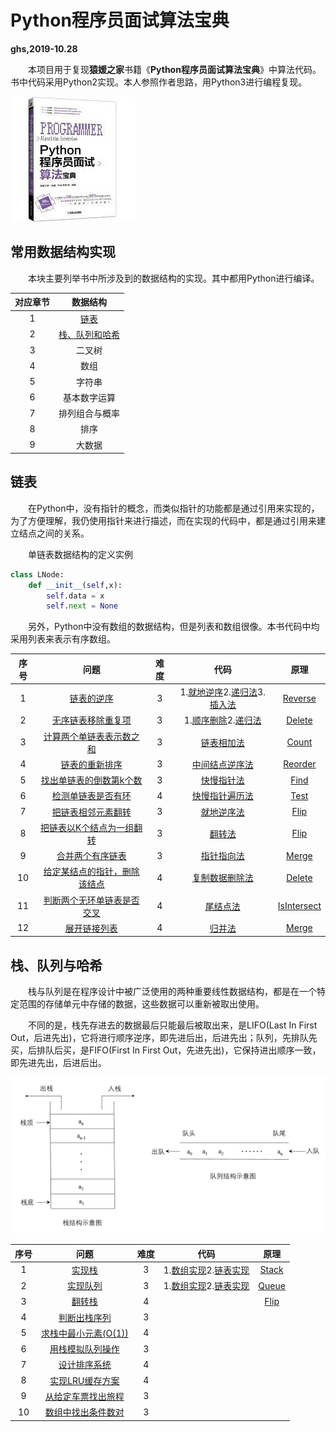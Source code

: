 # Python程序员面试算法宝典

**ghs,2019-10.28**

&emsp;&emsp;本项目用于复现**猿媛之家**书籍《**Python程序员面试算法宝典**》中算法代码。书中代码采用Python2实现。本人参照作者思路，用Python3进行编程复现。

![Cover](cover.jpg)

## 常用数据结构实现

&emsp;&emsp;本块主要列举书中所涉及到的数据结构的实现。其中都用Python进行编译。

| 对应章节 |             数据结构              |
| :------: | :-------------------------------: |
|    1     |           [链表](#链表)           |
|    2     | [栈、队列和哈希](#栈、队列和哈希) |
|    3     |              二叉树               |
|    4     |               数组                |
|    5     |              字符串               |
|    6     |           基本数字运算            |
|    7     |          排列组合与概率           |
|    8     |               排序                |
|    9     |              大数据               |



## 链表

&emsp;&emsp;在Python中，没有指针的概念，而类似指针的功能都是通过引用来实现的，为了方便理解，我仍使用指针来进行描述，而在实现的代码中，都是通过引用来建立结点之间的关系。

&emsp;&emsp;单链表数据结构的定义实例

```python
class LNode:
    def __init__(self,x):
        self.data = x
        self.next = None
```

&emsp;&emsp;另外，Python中没有数组的数据结构，但是列表和数组很像。本书代码中均采用列表来表示有序数组。

| 序号 |                         问题                         | 难度 |                             代码                             |                 原理                 |
| :--: | :--------------------------------------------------: | :--: | :----------------------------------------------------------: | :----------------------------------: |
|  1   |          [链表的逆序](ch1_list/Problems.py)          |  3   | 1.[就地逆序](ch1_list/1_1.py)2.[递归法](ch1_list/1_2.py)3.[插入法](ch1_list/1_3.py) |   [Reverse](ch1_list/thinking1.py)   |
|  2   |      [无序链表移除重复项](ch1_list/Problems.py)      |  3   |   1.[顺序删除](ch1_list/2_1.py)2.[递归法](ch1_list/2_2.py)   |   [Delete](ch1_list/thinking1.py)    |
|  3   |   [计算两个单链表表示数之和](ch1_list/Problems.py)   |  3   |                 [链表相加法](ch1_list/3.py)                  |    [Count](ch1_list/thinking1.py)    |
|  4   |        [链表的重新排序](ch1_list/Problems.py)        |  3   |               [中间结点逆序法](ch1_list/4.py)                |   [Reorder](ch1_list/thinking1.py)   |
|  5   |   [找出单链表的倒数第k个数](ch1_list/Problems.py)    |  3   |                 [快慢指针法](ch1_list/5.py)                  |    [Find](ch1_list/thinking2.py)     |
|  6   |      [检测单链表是否有环](ch1_list/Problems.py)      |  4   |               [快慢指针遍历法](ch1_list/6.py)                |    [Test](ch1_list/thinking2.py)     |
|  7   |      [把链表相邻元素翻转](ch1_list/Problems.py)      |  3   |                 [就地逆序法](ch1_list/7.py)                  |    [Flip](ch1_list/thinking2.py)     |
|  8   |  [把链表以K个结点为一组翻转](ch1_list/Problems.py)   |  3   |                   [翻转法](ch1_list/8.py)                    |    [Flip](ch1_list/thinking2.py)     |
|  9   |       [合并两个有序链表](ch1_list/Problems.py)       |  3   |                 [指针指向法](ch1_list/9.py)                  |    [Merge](ch1_list/thinking3.py)    |
|  10  | [给定某结点的指针，删除该结点](ch1_list/Problems.py) |  4   |               [复制数据删除法](ch1_list/10.py)               |   [Delete](ch1_list/thinking3.py)    |
|  11  |  [判断两个无环单链表是否交叉](ch1_list/Problems.py)  |  4   |                  [尾结点法](ch1_list/11.py)                  | [IsIntersect](ch1_list/thinking3.py) |
|  12  |         [展开链接列表](ch1_list/Problems.py)         |  4   |                   [归并法](ch1_list/12.py)                   |    [Merge](ch1_list/thinking3.py)    |



## 栈、队列与哈希

&emsp;&emsp;栈与队列是在程序设计中被广泛使用的两种重要线性数据结构，都是在一个特定范围的存储单元中存储的数据，这些数据可以重新被取出使用。

&emsp;&emsp;不同的是，栈先存进去的数据最后只能最后被取出来，是LIFO(Last In First Out，后进先出)，它将进行顺序逆序，即先进后出，后进先出；队列，先排队先买，后排队后买，是FIFO(First In First Out，先进先出)，它保持进出顺序一致，即先进先出，后进后出。

![a2](a2.jpg)

| 序号 |                        问题                        | 难度 |                             代码                             |                 原理                  |
| :--: | :------------------------------------------------: | :--: | :----------------------------------------------------------: | :-----------------------------------: |
|  1   |       [实现栈](ch2_stack_queue/Problems.md)        |  3   | 1.[数组实现](ch2_stack_queue/1_1.py)2.[链表实现](ch2_stack_queue/1_2.py) | [Stack](ch2_stack_queue/thinking1.md) |
|  2   |      [实现队列](ch2_stack_queue/Problems.md)       |  3   | 1.[数组实现](ch2_stack_queue/2_1.py)2.[链表实现](ch2_stack_queue/2_2.py) | [Queue](ch2_stack_queue/thinking1.md) |
|  3   |       [翻转栈](ch2_stack_queue/Problems.md)        |  4   |                                                              | [Flip](ch2_stack_queue/thinking1.md)  |
|  4   |    [判断出栈序列](ch2_stack_queue/Problems.md)     |  3   |                                                              |                                       |
|  5   | [求栈中最小元素(O(1))](ch2_stack_queue/Problem.md) |  4   |                                                              |                                       |
|  6   |   [用栈模拟队列操作](ch2_stack_queue/Problem.md)   |  3   |                                                              |                                       |
|  7   |    [设计排序系统](ch2_stack_queue/Problems.md)     |  4   |                                                              |                                       |
|  8   |   [实现LRU缓存方案](ch2_stack_queue/Problems.md)   |  4   |                                                              |                                       |
|  9   | [从给定车票找出旅程](ch2_stack_queue/Problems.md)  |  3   |                                                              |                                       |
|  10  | [数组中找出条件数对](ch2_stack_queue/Problems.md)  |  3   |                                                              |                                       |

